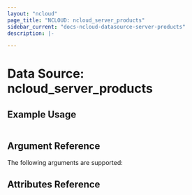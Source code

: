 ```yaml
---
layout: "ncloud"
page_title: "NCLOUD: ncloud_server_products"
sidebar_current: "docs-ncloud-datasource-server-products"
description: |-

---
```


# Data Source: ncloud_server_products


## Example Usage

```hcl
```

## Argument Reference

The following arguments are supported:


## Attributes Reference
